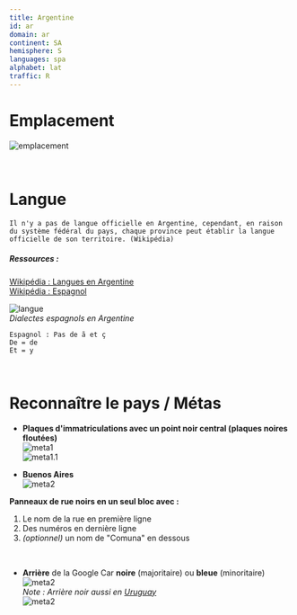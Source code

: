 ```yaml
---
title: Argentine
id: ar
domain: ar
continent: SA
hemisphere: S
languages: spa
alphabet: lat
traffic: R
---
```


# Emplacement

![emplacement](https://upload.wikimedia.org/wikipedia/commons/thumb/5/5f/ARG_orthographic_%28%2Ball_claims%29.svg/200px-ARG_orthographic_%28%2Ball_claims%29.svg.png)

<br/>

# Langue

```
Il n'y a pas de langue officielle en Argentine, cependant, en raison du système fédéral du pays, chaque province peut établir la langue officielle de son territoire. (Wikipédia)
```

##### Ressources :
[Wikipédia : Langues en Argentine](https://fr.wikipedia.org/wiki/Argentine#Langues)  
[Wikipédia : Espagnol](https://fr.wikipedia.org/wiki/Espagnol)

![langue](https://upload.wikimedia.org/wikipedia/commons/thumb/5/5c/Dialectos_del_idioma_espa%C3%B1ol_en_Argentina.png/352px-Dialectos_del_idioma_espa%C3%B1ol_en_Argentina.png)  
*Dialectes espagnols en Argentine*

```
Espagnol : Pas de ã et ç
De = de
Et = y
```

<br/>

# Reconnaître le pays / Métas

- **Plaques d'immatriculations avec un point noir central (plaques noires floutées)**  
  ![meta1](/images/ar_geoguessr.png)  
  ![meta1.1](/images/ar_geoguessr2.png)

- **Buenos Aires**  
  ![meta2](/images/ar_geoguessr3.png)

**Panneaux de rue noirs en un seul bloc avec :**
1) Le nom de la rue en première ligne
2) Des numéros en dernière ligne
3) *(optionnel)* un nom de "Comuna" en dessous

<br/>

- **Arrière** de la Google Car **noire** (majoritaire) ou **bleue** (minoritaire)  
  ![meta2](/images/ar_geoguessr4.png)  
  _Note : Arrière noir aussi en [Uruguay](/flag/uy)_  
  ![meta2](/images/ar_geoguessr5.png)  
